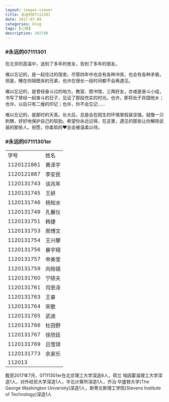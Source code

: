 ```yaml
---
layout: images-viewer
title: 永远的07111301
date: 2017-07-09
categories: blog
tags: [心情]
description: 392790
---
```


<h3>#永远的07111301</h3>

在北京的高温中，送别了多年的舍友，告别了多年的朋友。

难以忘记的，是一起住过的宿舍。尽管四年中也会有各种冲突，也会有各种矛盾，但是，睡在你隔壁床的兄弟，也许在很长一段时间都不会再遇见。

难以忘记的，是曾经奋斗过的地方。教室、图书馆，三两好友，亦或是奋斗小组，书写了曾经一起奋斗的日子，见证了那段充实的时光。也许，即将处于异国他乡；也许，以后只有二维的印记；也许，你不会忘记……

难以忘记的，是那时的天真。长大后，总是会在陌生的环境里假装坚强，就像一只刺猬，好好地保护自己的软肋。希望你永远记得，在这里，遇见的那些让你解除武装的那些人。祝愿，你柔软的♥总会被温柔以待。

<h3>#永远的07111301er</h3>

<table border="0.5">
	<tr>
	  <td>学号</td>
	  <td>姓名</td>
	</tr>
	<tr>
	  <td>1120121861</td>
	  <td>黄泽宇</td>
	</tr>
	<tr>
	  <td>1120121887</td>
	  <td>李安民</td>
	</tr>
	<tr>
	  <td>1120131743</td>
	  <td>谈兆年</td>
	</tr>
	<tr>
	  <td>1120131745</td>
	  <td>王妍</td>
	</tr>
	<tr>
	  <td>1120131746</td>
	  <td>杨知水</td>
	</tr>
	<tr>
	  <td>1120131749</td>
	  <td>孔馨仪</td>
	</tr>
	<tr>
	  <td>1120131751</td>
	  <td>韩捷</td>
	</tr>
	<tr>
	  <td>1120131753</td>
	  <td>邢博文</td>
	</tr>
	<tr>
	  <td>1120131754</td>
	  <td>王兴攀</td>
	</tr>
	<tr>
	  <td>1120131756</td>
	  <td>暴宇翔</td>
	</tr>
	<tr>
	  <td>1120131757</td>
	  <td>申美莹</td>
	</tr>
	<tr>
	  <td>1120131759</td>
	  <td>向贻锡</td>
	</tr>
	<tr>
	  <td>1120131760</td>
	  <td>宁硕夫</td>
	</tr>
	<tr>
	  <td>1120131761</td>
	  <td>司恩泽</td>
	</tr>
	<tr>
	  <td>1120131763</td>
	  <td>王睿</td>
	</tr>
	<tr>
	  <td>1120131764</td>
	  <td>宋歌</td>
	</tr>
	<tr>
	  <td>1120131765</td>
	  <td>武迪</td>
	</tr>
	<tr>
	  <td>1120131766</td>
	  <td>杜田野</td>
	</tr>
	<tr>
	  <td>1120131767</td>
	  <td>徐欣廷</td>
	</tr>
	<tr>
	  <td>1120131769</td>
	  <td>吕雪琪</td>
	</tr>
	<tr>
	  <td>1120131773</td>
	  <td>余家乐</td>
	</tr>
	<tr>
	  <td>112013</td>
	  <td></td>
</table>

截至2017年7月，07111301er在北京理工大学深造8人，荷兰 埃因霍温理工大学深造1人，对外经贸大学深造1人，华北计算所深造1人，乔治·华盛顿大学(The George Washington University)深造1人，斯蒂文斯理工学院(Stevens Institute of Technology)深造1人